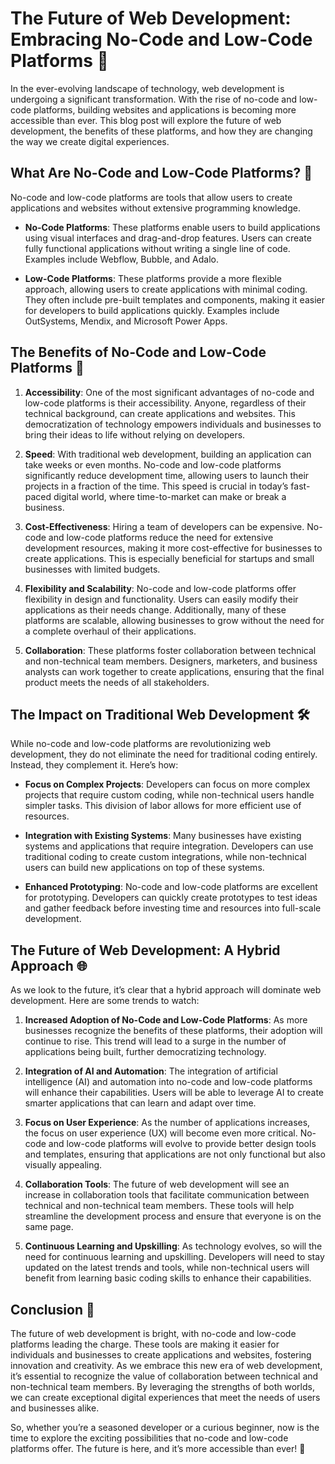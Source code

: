 # The Future of Web Development: Embracing No-Code and Low-Code Platforms 🚀

In the ever-evolving landscape of technology, web development is undergoing a significant transformation. With the rise of no-code and low-code platforms, building websites and applications is becoming more accessible than ever. This blog post will explore the future of web development, the benefits of these platforms, and how they are changing the way we create digital experiences. 

## What Are No-Code and Low-Code Platforms? 🤔

No-code and low-code platforms are tools that allow users to create applications and websites without extensive programming knowledge. 

- **No-Code Platforms**: These platforms enable users to build applications using visual interfaces and drag-and-drop features. Users can create fully functional applications without writing a single line of code. Examples include Webflow, Bubble, and Adalo.

- **Low-Code Platforms**: These platforms provide a more flexible approach, allowing users to create applications with minimal coding. They often include pre-built templates and components, making it easier for developers to build applications quickly. Examples include OutSystems, Mendix, and Microsoft Power Apps.

## The Benefits of No-Code and Low-Code Platforms 🌟

1. **Accessibility**: One of the most significant advantages of no-code and low-code platforms is their accessibility. Anyone, regardless of their technical background, can create applications and websites. This democratization of technology empowers individuals and businesses to bring their ideas to life without relying on developers.

2. **Speed**: With traditional web development, building an application can take weeks or even months. No-code and low-code platforms significantly reduce development time, allowing users to launch their projects in a fraction of the time. This speed is crucial in today’s fast-paced digital world, where time-to-market can make or break a business.

3. **Cost-Effectiveness**: Hiring a team of developers can be expensive. No-code and low-code platforms reduce the need for extensive development resources, making it more cost-effective for businesses to create applications. This is especially beneficial for startups and small businesses with limited budgets.

4. **Flexibility and Scalability**: No-code and low-code platforms offer flexibility in design and functionality. Users can easily modify their applications as their needs change. Additionally, many of these platforms are scalable, allowing businesses to grow without the need for a complete overhaul of their applications.

5. **Collaboration**: These platforms foster collaboration between technical and non-technical team members. Designers, marketers, and business analysts can work together to create applications, ensuring that the final product meets the needs of all stakeholders.

## The Impact on Traditional Web Development 🛠️

While no-code and low-code platforms are revolutionizing web development, they do not eliminate the need for traditional coding entirely. Instead, they complement it. Here’s how:

- **Focus on Complex Projects**: Developers can focus on more complex projects that require custom coding, while non-technical users handle simpler tasks. This division of labor allows for more efficient use of resources.

- **Integration with Existing Systems**: Many businesses have existing systems and applications that require integration. Developers can use traditional coding to create custom integrations, while non-technical users can build new applications on top of these systems.

- **Enhanced Prototyping**: No-code and low-code platforms are excellent for prototyping. Developers can quickly create prototypes to test ideas and gather feedback before investing time and resources into full-scale development.

## The Future of Web Development: A Hybrid Approach 🌐

As we look to the future, it’s clear that a hybrid approach will dominate web development. Here are some trends to watch:

1. **Increased Adoption of No-Code and Low-Code Platforms**: As more businesses recognize the benefits of these platforms, their adoption will continue to rise. This trend will lead to a surge in the number of applications being built, further democratizing technology.

2. **Integration of AI and Automation**: The integration of artificial intelligence (AI) and automation into no-code and low-code platforms will enhance their capabilities. Users will be able to leverage AI to create smarter applications that can learn and adapt over time.

3. **Focus on User Experience**: As the number of applications increases, the focus on user experience (UX) will become even more critical. No-code and low-code platforms will evolve to provide better design tools and templates, ensuring that applications are not only functional but also visually appealing.

4. **Collaboration Tools**: The future of web development will see an increase in collaboration tools that facilitate communication between technical and non-technical team members. These tools will help streamline the development process and ensure that everyone is on the same page.

5. **Continuous Learning and Upskilling**: As technology evolves, so will the need for continuous learning and upskilling. Developers will need to stay updated on the latest trends and tools, while non-technical users will benefit from learning basic coding skills to enhance their capabilities.

## Conclusion 🎉

The future of web development is bright, with no-code and low-code platforms leading the charge. These tools are making it easier for individuals and businesses to create applications and websites, fostering innovation and creativity. As we embrace this new era of web development, it’s essential to recognize the value of collaboration between technical and non-technical team members. By leveraging the strengths of both worlds, we can create exceptional digital experiences that meet the needs of users and businesses alike.

So, whether you’re a seasoned developer or a curious beginner, now is the time to explore the exciting possibilities that no-code and low-code platforms offer. The future is here, and it’s more accessible than ever! 🌈

